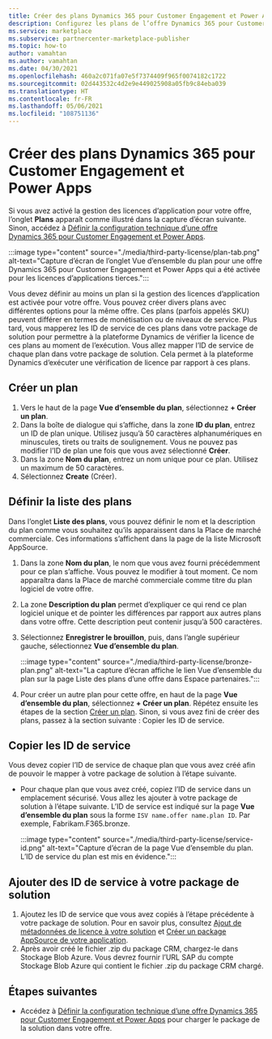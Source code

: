 ```yaml
---
title: Créer des plans Dynamics 365 pour Customer Engagement et Power Apps sur Microsoft AppSource (Place de marché Azure)
description: Configurez les plans de l’offre Dynamics 365 pour Customer Engagement et Power Apps si vous avez choisi d’activer votre offre pour la gestion des applications tierces.
ms.service: marketplace
ms.subservice: partnercenter-marketplace-publisher
ms.topic: how-to
author: vamahtan
ms.author: vamahtan
ms.date: 04/30/2021
ms.openlocfilehash: 460a2c071fa07e5f7374409f965f0074182c1722
ms.sourcegitcommit: 02d443532c4d2e9e449025908a05fb9c84eba039
ms.translationtype: HT
ms.contentlocale: fr-FR
ms.lasthandoff: 05/06/2021
ms.locfileid: "108751136"
---
```

# <a name="create-dynamics-365-for-customer-engagement--power-apps-plans"></a>Créer des plans Dynamics 365 pour Customer Engagement et Power Apps

Si vous avez activé la gestion des licences d’application pour votre offre, l’onglet **Plans** apparaît comme illustré dans la capture d’écran suivante. Sinon, accédez à [Définir la configuration technique d’une offre Dynamics 365 pour Customer Engagement et Power Apps](dynamics-365-customer-engage-technical-configuration.md).

:::image type="content" source="./media/third-party-license/plan-tab.png" alt-text="Capture d’écran de l’onglet Vue d’ensemble du plan pour une offre Dynamics 365 pour Customer Engagement et Power Apps qui a été activée pour les licences d’applications tierces.":::

Vous devez définir au moins un plan si la gestion des licences d’application est activée pour votre offre. Vous pouvez créer divers plans avec différentes options pour la même offre. Ces plans (parfois appelés SKU) peuvent différer en termes de monétisation ou de niveaux de service. Plus tard, vous mapperez les ID de service de ces plans dans votre package de solution pour permettre à la plateforme Dynamics de vérifier la licence de ces plans au moment de l’exécution. Vous allez mapper l’ID de service de chaque plan dans votre package de solution. Cela permet à la plateforme Dynamics d’exécuter une vérification de licence par rapport à ces plans.

## <a name="create-a-plan"></a>Créer un plan

1. Vers le haut de la page **Vue d’ensemble du plan**, sélectionnez **+ Créer un plan**.
1. Dans la boîte de dialogue qui s’affiche, dans la zone **ID du plan**, entrez un ID de plan unique. Utilisez jusqu’à 50 caractères alphanumériques en minuscules, tirets ou traits de soulignement. Vous ne pouvez pas modifier l’ID de plan une fois que vous avez sélectionné **Créer**.
1. Dans la zone **Nom du plan**, entrez un nom unique pour ce plan. Utilisez un maximum de 50 caractères.
1. Sélectionnez **Create** (Créer).

## <a name="define-the-plan-listing"></a>Définir la liste des plans

Dans l’onglet **Liste des plans**, vous pouvez définir le nom et la description du plan comme vous souhaitez qu’ils apparaissent dans la Place de marché commerciale. Ces informations s’affichent dans la page de la liste Microsoft AppSource.

1. Dans la zone **Nom du plan**, le nom que vous avez fourni précédemment pour ce plan s’affiche. Vous pouvez le modifier à tout moment. Ce nom apparaîtra dans la Place de marché commerciale comme titre du plan logiciel de votre offre.
1. La zone **Description du plan** permet d’expliquer ce qui rend ce plan logiciel unique et de pointer les différences par rapport aux autres plans dans votre offre. Cette description peut contenir jusqu’à 500 caractères.
1. Sélectionnez **Enregistrer le brouillon**, puis, dans l’angle supérieur gauche, sélectionnez **Vue d’ensemble du plan**.

    :::image type="content" source="./media/third-party-license/bronze-plan.png" alt-text="La capture d’écran affiche le lien Vue d’ensemble du plan sur la page Liste des plans d’une offre dans Espace partenaires.":::

1. Pour créer un autre plan pour cette offre, en haut de la page **Vue d’ensemble du plan**, sélectionnez **+ Créer un plan**. Répétez ensuite les étapes de la section [Créer un plan](#create-a-plan). Sinon, si vous avez fini de créer des plans, passez à la section suivante : Copier les ID de service.

## <a name="copy-the-service-ids"></a>Copier les ID de service

Vous devez copier l’ID de service de chaque plan que vous avez créé afin de pouvoir le mapper à votre package de solution à l’étape suivante.

- Pour chaque plan que vous avez créé, copiez l’ID de service dans un emplacement sécurisé. Vous allez les ajouter à votre package de solution à l’étape suivante. L’ID de service est indiqué sur la page **Vue d’ensemble du plan** sous la forme `ISV name.offer name.plan ID`. Par exemple, Fabrikam.F365.bronze.

    :::image type="content" source="./media/third-party-license/service-id.png" alt-text="Capture d’écran de la page Vue d’ensemble du plan. L’ID de service du plan est mis en évidence.":::

## <a name="add-service-ids-to-your-solution-package"></a>Ajouter des ID de service à votre package de solution

1. Ajoutez les ID de service que vous avez copiés à l’étape précédente à votre package de solution. Pour en savoir plus, consultez [Ajout de métadonnées de licence à votre solution](/powerapps/developer/data-platform/appendix-add-license-information-to-your-solution) et [Créer un package AppSource de votre application](/powerapps/developer/data-platform/create-package-app-appsource).
1. Après avoir créé le fichier .zip du package CRM, chargez-le dans Stockage Blob Azure. Vous devrez fournir l’URL SAP du compte Stockage Blob Azure qui contient le fichier .zip du package CRM chargé.

## <a name="next-steps"></a>Étapes suivantes

- Accédez à [Définir la configuration technique d’une offre Dynamics 365 pour Customer Engagement et Power Apps](dynamics-365-customer-engage-technical-configuration.md) pour charger le package de la solution dans votre offre.
